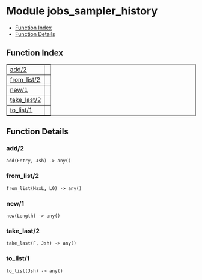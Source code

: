 

# Module jobs_sampler_history #
* [Function Index](#index)
* [Function Details](#functions)

<a name="index"></a>

## Function Index ##


<table width="100%" border="1" cellspacing="0" cellpadding="2" summary="function index"><tr><td valign="top"><a href="#add-2">add/2</a></td><td></td></tr><tr><td valign="top"><a href="#from_list-2">from_list/2</a></td><td></td></tr><tr><td valign="top"><a href="#new-1">new/1</a></td><td></td></tr><tr><td valign="top"><a href="#take_last-2">take_last/2</a></td><td></td></tr><tr><td valign="top"><a href="#to_list-1">to_list/1</a></td><td></td></tr></table>


<a name="functions"></a>

## Function Details ##

<a name="add-2"></a>

### add/2 ###

`add(Entry, Jsh) -> any()`

<a name="from_list-2"></a>

### from_list/2 ###

`from_list(MaxL, L0) -> any()`

<a name="new-1"></a>

### new/1 ###

`new(Length) -> any()`

<a name="take_last-2"></a>

### take_last/2 ###

`take_last(F, Jsh) -> any()`

<a name="to_list-1"></a>

### to_list/1 ###

`to_list(Jsh) -> any()`

